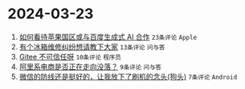# 2024-03-23

1. [如何看待苹果国区或与百度生成式 AI 合作](https://www.v2ex.com/t/1026254) `23条评论` `Apple`
1. [有个冰箱维修纠纷想请教下大家](https://www.v2ex.com/t/1026260) `13条评论` `问与答`
1. [Gitee 不可信任呀](https://www.v2ex.com/t/1026261) `10条评论` `程序员`
1. [阿里系电商是否正在走向没落？](https://www.v2ex.com/t/1026269) `9条评论` `问与答`
1. [微信的防线还是挺好的，让我放下了刷机的念头(狗头)](https://www.v2ex.com/t/1026262) `7条评论` `Android`
